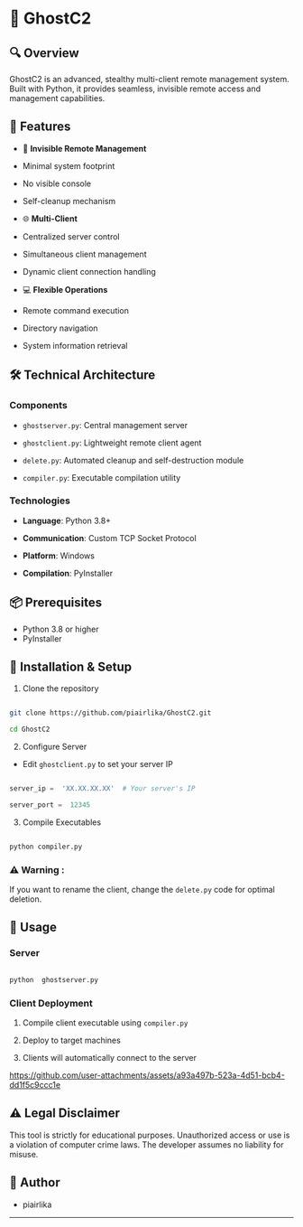 
#  👻 GhostC2

  

##  🔍 Overview

  

GhostC2 is an advanced, stealthy multi-client remote management system. Built with Python, it provides seamless, invisible remote access and management capabilities.

  

##  🚀 Features

  

- 🥷 **Invisible Remote Management**

- Minimal system footprint

- No visible console

- Self-cleanup mechanism

  

- 🌐 **Multi-Client**

- Centralized server control

- Simultaneous client management

- Dynamic client connection handling


- 💻 **Flexible Operations**

- Remote command execution

- Directory navigation

- System information retrieval

  

##  🛠️ Technical Architecture

  

###  Components

-  `ghostserver.py`: Central management server

-  `ghostclient.py`: Lightweight remote client agent

-  `delete.py`: Automated cleanup and self-destruction module

-  `compiler.py`: Executable compilation utility

  

###  Technologies

-  **Language**: Python 3.8+

-  **Communication**: Custom TCP Socket Protocol

-  **Platform**: Windows

-  **Compilation**: PyInstaller

  

##  📦 Prerequisites

- Python 3.8 or higher
- PyInstaller
 
##  🔧 Installation & Setup

  

1. Clone the repository

```bash

git clone https://github.com/piairlika/GhostC2.git

cd GhostC2

```
 

2. Configure Server

- Edit `ghostclient.py` to set your server IP

```python

server_ip =  'XX.XX.XX.XX'  # Your server's IP

server_port =  12345

```  

3. Compile Executables

```bash

python compiler.py

```
### ⚠️ Warning :   
If you want to rename the client, change the `delete.py` code for optimal deletion.
  

##  🚀 Usage

  

###  Server

```bash

python  ghostserver.py

```
  
###  Client Deployment

1. Compile client executable using `compiler.py`

2. Deploy to target machines

3. Clients will automatically connect to the server

https://github.com/user-attachments/assets/a93a497b-523a-4d51-bcb4-dd1f5c9ccc1e

##  ⚠️ Legal Disclaimer

  

This tool is strictly for educational purposes. Unauthorized access or use is a violation of computer crime laws. The developer assumes no liability for misuse.

  

##  🌟 Author

  

- piairlika

  

---
